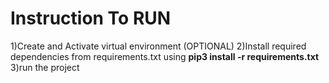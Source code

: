 # Instruction To RUN

1)Create and Activate virtual environment (OPTIONAL)
2)Install required dependencies from  requirements.txt using **pip3 install -r requirements.txt**
3)run the project
